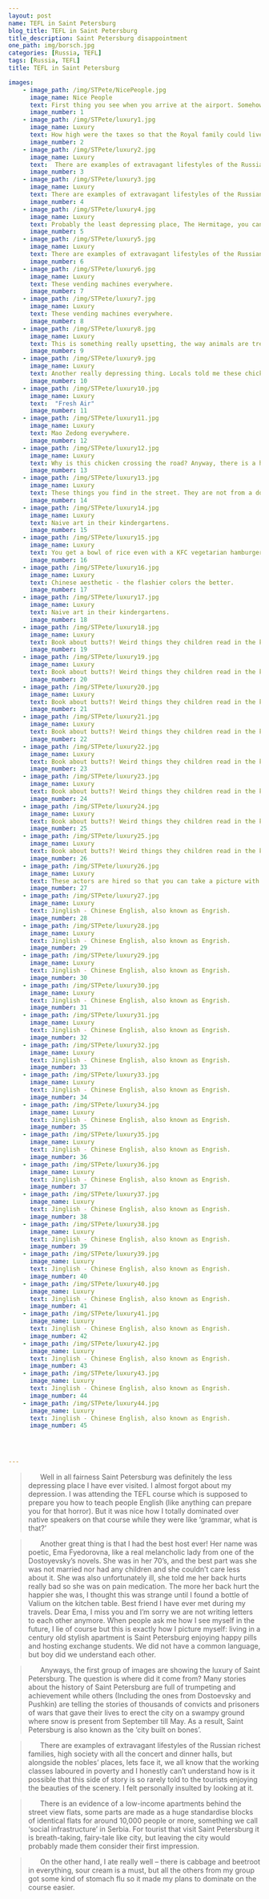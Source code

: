 ```yaml
---
layout: post
name: TEFL in Saint Petersburg
blog_title: TEFL in Saint Petersburg
title_description: Saint Petersburg disappointment
one_path: img/borsch.jpg
categories: [Russia, TEFL]  
tags: [Russia, TEFL]  
title: TEFL in Saint Petersburg

images:
    - image_path: /img/STPete/NicePeople.jpg
      image_name: Nice People
      text: First thing you see when you arrive at the airport. Somehow doesn't sound very persuasive. 
      image_number: 1
    - image_path: /img/STPete/luxury1.jpg
      image_name: Luxury
      text: How high were the taxes so that the Royal family could live here? 
      image_number: 2
    - image_path: /img/STPete/luxury2.jpg
      image_name: Luxury
      text:  There are examples of extravagant lifestyles of the Russian richest families, high society with all the concert and dinner halls, but alongside the nobles’ places, lets face it, we all know that the working classes laboured in poverty and I honestly can’t understand how is it possible that this side of story is so rarely told to the tourists enjoying the beauties of the scenery. I felt personally insulted by looking at it.
      image_number: 3
    - image_path: /img/STPete/luxury3.jpg
      image_name: Luxury
      text: There are examples of extravagant lifestyles of the Russian richest families, high society with all the concert and dinner halls, but alongside the nobles’ places, lets face it, we all know that the working classes laboured in poverty and I honestly can’t understand how is it possible that this side of story is so rarely told to the tourists enjoying the beauties of the scenery. I felt personally insulted by looking at it.
      image_number: 4
    - image_path: /img/STPete/luxury4.jpg
      image_name: Luxury
      text: Probably the least depressing place, The Hermitage, you can actually enjoy some nice art.
      image_number: 5
    - image_path: /img/STPete/luxury5.jpg
      image_name: Luxury
      text: There are examples of extravagant lifestyles of the Russian richest families, high society with all the concert and dinner halls, but alongside the nobles’ places, lets face it, we all know that the working classes laboured in poverty and I honestly can’t understand how is it possible that this side of story is so rarely told to the tourists enjoying the beauties of the scenery. I felt personally insulted by looking at it.
      image_number: 6
    - image_path: /img/STPete/luxury6.jpg
      image_name: Luxury
      text: These vending machines everywhere.  
      image_number: 7
    - image_path: /img/STPete/luxury7.jpg
      image_name: Luxury
      text: These vending machines everywhere. 
      image_number: 8
    - image_path: /img/STPete/luxury8.jpg
      image_name: Luxury
      text: This is something really upsetting, the way animals are treated by majority of people, it's like they make no difference between a living and a non living thing. 
      image_number: 9
    - image_path: /img/STPete/luxury9.jpg
      image_name: Luxury
      text: Another really depressing thing. Locals told me these chicks don't live longer than a couple of days, they die from the intoxication of the chemicals in the dye. 
      image_number: 10
    - image_path: /img/STPete/luxury10.jpg
      image_name: Luxury
      text:  "Fresh Air"
      image_number: 11
    - image_path: /img/STPete/luxury11.jpg
      image_name: Luxury
      text: Mao Zedong everywhere.
      image_number: 12
    - image_path: /img/STPete/luxury12.jpg
      image_name: Luxury
      text: Why is this chicken crossing the road? Anyway, there is a huga amount of farm animals inside of the city. If you don't mind being woken up by a cock from the restaurant nearby then you should definitely visit China. 
      image_number: 13
    - image_path: /img/STPete/luxury13.jpg
      image_name: Luxury
      text: These things you find in the street. They are not from a doggo.  
      image_number: 14
    - image_path: /img/STPete/luxury14.jpg
      image_name: Luxury
      text: Naive art in their kindergartens. 
      image_number: 15
    - image_path: /img/STPete/luxury15.jpg
      image_name: Luxury
      text: You get a bowl of rice even with a KFC vegetarian hamburger. 
      image_number: 16
    - image_path: /img/STPete/luxury16.jpg
      image_name: Luxury
      text: Chinese aesthetic - the flashier colors the better. 
      image_number: 17
    - image_path: /img/STPete/luxury17.jpg
      image_name: Luxury
      text: Naive art in their kindergartens. 
      image_number: 18
    - image_path: /img/STPete/luxury18.jpg
      image_name: Luxury
      text: Book about butts?! Weird things they children read in the kindergarten.
      image_number: 19
    - image_path: /img/STPete/luxury19.jpg
      image_name: Luxury
      text: Book about butts?! Weird things they children read in the kindergarten.
      image_number: 20
    - image_path: /img/STPete/luxury20.jpg
      image_name: Luxury
      text: Book about butts?! Weird things they children read in the kindergarten.
      image_number: 21
    - image_path: /img/STPete/luxury21.jpg
      image_name: Luxury
      text: Book about butts?! Weird things they children read in the kindergarten.
      image_number: 22
    - image_path: /img/STPete/luxury22.jpg
      image_name: Luxury
      text: Book about butts?! Weird things they children read in the kindergarten.
      image_number: 23
    - image_path: /img/STPete/luxury23.jpg
      image_name: Luxury
      text: Book about butts?! Weird things they children read in the kindergarten.
      image_number: 24
    - image_path: /img/STPete/luxury24.jpg
      image_name: Luxury
      text: Book about butts?! Weird things they children read in the kindergarten.
      image_number: 25
    - image_path: /img/STPete/luxury25.jpg
      image_name: Luxury
      text: Book about butts?! Weird things they children read in the kindergarten.
      image_number: 26
    - image_path: /img/STPete/luxury26.jpg
      image_name: Luxury
      text: These actors are hired so that you can take a picture with them, but they ask to have a picture with me instead because I am white. 
      image_number: 27
    - image_path: /img/STPete/luxury27.jpg
      image_name: Luxury 
      text: Jinglish - Chinese English, also known as Engrish. 
      image_number: 28
    - image_path: /img/STPete/luxury28.jpg
      image_name: Luxury 
      text: Jinglish - Chinese English, also known as Engrish. 
      image_number: 29
    - image_path: /img/STPete/luxury29.jpg
      image_name: Luxury 
      text: Jinglish - Chinese English, also known as Engrish. 
      image_number: 30
    - image_path: /img/STPete/luxury30.jpg
      image_name: Luxury 
      text: Jinglish - Chinese English, also known as Engrish. 
      image_number: 31
    - image_path: /img/STPete/luxury31.jpg
      image_name: Luxury 
      text: Jinglish - Chinese English, also known as Engrish. 
      image_number: 32
    - image_path: /img/STPete/luxury32.jpg
      image_name: Luxury 
      text: Jinglish - Chinese English, also known as Engrish. 
      image_number: 33
    - image_path: /img/STPete/luxury33.jpg
      image_name: Luxury 
      text: Jinglish - Chinese English, also known as Engrish. 
      image_number: 34
    - image_path: /img/STPete/luxury34.jpg
      image_name: Luxury 
      text: Jinglish - Chinese English, also known as Engrish. 
      image_number: 35
    - image_path: /img/STPete/luxury35.jpg
      image_name: Luxury
      text: Jinglish - Chinese English, also known as Engrish. 
      image_number: 36
    - image_path: /img/STPete/luxury36.jpg
      image_name: Luxury 
      text: Jinglish - Chinese English, also known as Engrish. 
      image_number: 37
    - image_path: /img/STPete/luxury37.jpg
      image_name: Luxury
      text: Jinglish - Chinese English, also known as Engrish. 
      image_number: 38
    - image_path: /img/STPete/luxury38.jpg
      image_name: Luxury 
      text: Jinglish - Chinese English, also known as Engrish. 
      image_number: 39
    - image_path: /img/STPete/luxury39.jpg
      image_name: Luxury
      text: Jinglish - Chinese English, also known as Engrish. 
      image_number: 40
    - image_path: /img/STPete/luxury40.jpg
      image_name: Luxury
      text: Jinglish - Chinese English, also known as Engrish. 
      image_number: 41
    - image_path: /img/STPete/luxury41.jpg
      image_name: Luxury 
      text: Jinglish - Chinese English, also known as Engrish. 
      image_number: 42
    - image_path: /img/STPete/luxury42.jpg
      image_name: Luxury 
      text: Jinglish - Chinese English, also known as Engrish. 
      image_number: 43
    - image_path: /img/STPete/luxury43.jpg
      image_name: Luxury 
      text: Jinglish - Chinese English, also known as Engrish. 
      image_number: 44
    - image_path: /img/STPete/luxury44.jpg
      image_name: Luxury 
      text: Jinglish - Chinese English, also known as Engrish. 
      image_number: 45



    
---
```

>&nbsp;&nbsp;&nbsp;&nbsp;&nbsp;&nbsp;Well in all fairness Saint Petersburg was definitely the less depressing place I have ever visited. I almost forgot about my depression. I was attending the TEFL course which is supposed to prepare you how to teach people English (like anything can prepare you for that horror). But it was nice how I totally dominated over native speakers on that course while they were like ‘grammar, what is that?’ 

>&nbsp;&nbsp;&nbsp;&nbsp;&nbsp;&nbsp;Another great thing is that I had the best host ever! Her name was poetic, Ema Fyedorovna, like a real melancholic lady from one of the Dostoyevsky’s novels. She was in her 70’s, and the best part was she was not married nor had any children and she couldn’t care less about it. She was also unfortunately ill, she told me her back hurts really bad so she was on pain medication. The more her back hurt the happier she was, I thought this was strange until I found a bottle of Valium on the kitchen table. Best friend I have ever met during my travels. Dear Ema, I miss you and I’m sorry we are not writing letters to each other anymore. When people ask me how I see myself in the future, I lie of course but this is exactly how I picture myself: living in a century old stylish apartment is Saint Petersburg enjoying happy pills and hosting exchange students. We did not have a common language, but boy did we understand each other. 

>&nbsp;&nbsp;&nbsp;&nbsp;&nbsp;&nbsp;Anyways, the first group of images are showing the luxury of Saint Petersburg. The question is where did it come from? Many stories about the history of Saint Petersburg are full of trumpeting and achievement while others (Including the ones from Dostoevsky and Pushkin) are telling the stories of thousands of convicts and prisoners of wars that gave their lives to erect the city on a swampy ground where snow is present from September till May. As a result, Saint Petersburg is also known as the ‘city built on bones’.

>&nbsp;&nbsp;&nbsp;&nbsp;&nbsp;&nbsp;There are examples of extravagant lifestyles of the Russian richest families, high society with all the concert and dinner halls, but alongside the nobles’ places, lets face it, we all know that the working classes laboured in poverty and I honestly can’t understand how is it possible that this side of story is so rarely told to the tourists enjoying the beauties of the scenery. I felt personally insulted by looking at it. 

>&nbsp;&nbsp;&nbsp;&nbsp;&nbsp;&nbsp;There is an evidence of a low-income apartments behind the street view flats, some parts are made as a huge standardise blocks of identical flats for around 10,000 people or more, something we call ‘social infrastructure’ in Serbia. 
For tourist that visit Saint Petersburg it is breath-taking, fairy-tale like city, but leaving the city would probably made them consider their first impression. 

>&nbsp;&nbsp;&nbsp;&nbsp;&nbsp;&nbsp;On the other hand, I ate really well – there is cabbage and beetroot in everything, sour cream is a must, but all the others from my group got some kind of stomach flu so it made my plans to dominate on the course easier. 
